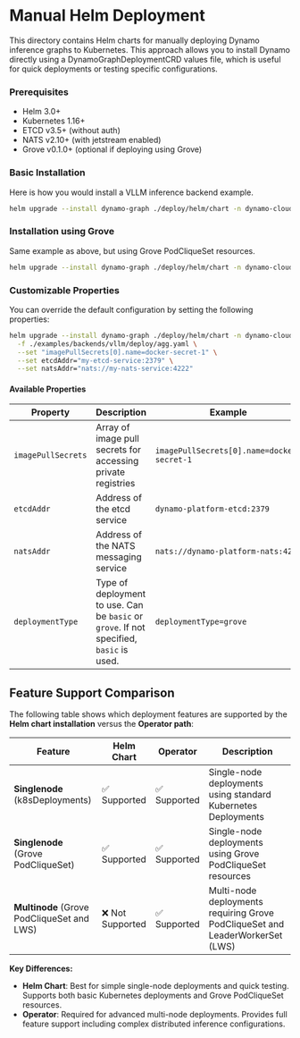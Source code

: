 <!--
SPDX-FileCopyrightText: Copyright (c) 2025 NVIDIA CORPORATION & AFFILIATES. All rights reserved.
SPDX-License-Identifier: Apache-2.0

Licensed under the Apache License, Version 2.0 (the "License");
you may not use this file except in compliance with the License.
You may obtain a copy of the License at

http://www.apache.org/licenses/LICENSE-2.0

Unless required by applicable law or agreed to in writing, software
distributed under the License is distributed on an "AS IS" BASIS,
WITHOUT WARRANTIES OR CONDITIONS OF ANY KIND, either express or implied.
See the License for the specific language governing permissions and
limitations under the License.
-->

# Manual Helm Deployment

This directory contains Helm charts for manually deploying Dynamo inference graphs to Kubernetes.
This approach allows you to install Dynamo directly using a DynamoGraphDeploymentCRD values file, which is useful for quick deployments or testing specific configurations.

### Prerequisites

- Helm 3.0+
- Kubernetes 1.16+
- ETCD v3.5+ (without auth)
- NATS v2.10+ (with jetstream enabled)
- Grove v0.1.0+ (optional if deploying using Grove)

### Basic Installation

Here is how you would install a VLLM inference backend example.

```bash
helm upgrade --install dynamo-graph ./deploy/helm/chart -n dynamo-cloud -f ./examples/backends/vllm/deploy/agg.yaml
```

### Installation using Grove

Same example as above, but using Grove PodCliqueSet resources.

```bash
helm upgrade --install dynamo-graph ./deploy/helm/chart -n dynamo-cloud -f ./examples/backends/vllm/deploy/agg.yaml --set deploymentType=grove
```

### Customizable Properties

You can override the default configuration by setting the following properties:

```bash
helm upgrade --install dynamo-graph ./deploy/helm/chart -n dynamo-cloud \
  -f ./examples/backends/vllm/deploy/agg.yaml \
  --set "imagePullSecrets[0].name=docker-secret-1" \
  --set etcdAddr="my-etcd-service:2379" \
  --set natsAddr="nats://my-nats-service:4222"
```

#### Available Properties

| Property | Description | Example |
|----------|-------------|---------|
| `imagePullSecrets` | Array of image pull secrets for accessing private registries | `imagePullSecrets[0].name=docker-secret-1` |
| `etcdAddr` | Address of the etcd service | `dynamo-platform-etcd:2379` |
| `natsAddr` | Address of the NATS messaging service | `nats://dynamo-platform-nats:4222` |
| `deploymentType` | Type of deployment to use. Can be `basic` or `grove`. If not specified, `basic` is used. | `deploymentType=grove` |

## Feature Support Comparison

The following table shows which deployment features are supported by the **Helm chart installation** versus the **Operator path**:

| Feature | Helm Chart | Operator | Description |
|---------|------------|----------|-------------|
| **Singlenode** (k8sDeployments) | ✅ Supported | ✅ Supported | Single-node deployments using standard Kubernetes Deployments |
| **Singlenode** (Grove PodCliqueSet) | ✅ Supported | ✅ Supported | Single-node deployments using Grove PodCliqueSet resources |
| **Multinode** (Grove PodCliqueSet and LWS) | ❌ Not Supported | ✅ Supported | Multi-node deployments requiring Grove PodCliqueSet and LeaderWorkerSet (LWS) |

**Key Differences:**
- **Helm Chart**: Best for simple single-node deployments and quick testing. Supports both basic Kubernetes deployments and Grove PodCliqueSet resources.
- **Operator**: Required for advanced multi-node deployments. Provides full feature support including complex distributed inference configurations.

